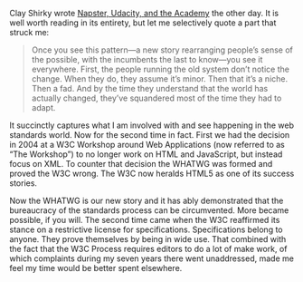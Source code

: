

Clay Shirky wrote [Napster, Udacity, and the
Academy](http://www.shirky.com/weblog/2012/11/napster-udacity-and-the-academy/) the other day. It is well
worth reading in its entirety, but let me selectively quote a part that struck
me:

> Once you see this pattern—a new story rearranging people’s sense of the
> possible, with the incumbents the last to know—you see it everywhere. First, the people running the old
> system don’t notice the change. When they do, they assume it’s minor. Then that it’s a niche. Then a
> fad. And by the time they understand that the world has actually changed, they’ve squandered most of the
> time they had to adapt.

It succinctly captures what I am involved with and see happening in the web standards world. Now for the
second time in fact. First we had the decision in 2004 at a W3C Workshop around Web Applications (now referred
to as “The Workshop”) to no longer work on HTML and JavaScript, but instead focus on XML. To counter that
decision the WHATWG was formed and proved the W3C wrong. The W3C now heralds HTML5 as one of its success
stories.

Now the WHATWG is our new story and it has ably demonstrated that the bureaucracy of the standards process can
be circumvented. More became possible, if you will. The second time came when the W3C reaffirmed its stance on
a restrictive license for specifications. Specifications belong to anyone. They prove themselves by being in
wide use. That combined with the fact that the W3C Process requires editors to do a lot of make work, of which
complaints during my seven years there went unaddressed, made me feel my time would be better spent
elsewhere.